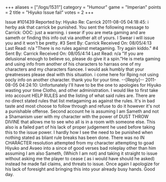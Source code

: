 +++
aliases = ["/logs/1531"]
category = "Humour"
game = "Imperian"
points = 2
title = "Hiyuko Issue fail"
votes = 2
+++

Issue #101439   Reported by: Hiyuko    Re: Carrick
2011-08-05 04:18:45: 
i herby ask that carrick be punished. You sent the following message to Carrick: OOC: just a warning. i swear if you are meta gaming and are sameth or finding this info out via another alt of yours. I Swear i will issue you and it won't be pretty. #3  Sent By: Carrick  Received On: 08/05/4:13  Last Read: n/a "There is no rules against metagaming. Try again kiddo." #4  Sent By: Carrick  Received On: 08/05/4:14  Last Read: n/a "If you are delusional enough to believe so, please do give it a spin."He is meta gaming and using info from another of his characters to harrass one of my characters and my characters fiancee. I would ask humbly that your greatnesses please deal with this situation. i come here for Rping not using oocly info on another character. thank you for your time.
--[Reply]--
2011-08-05 04:24:10: 
Unfortunately I'll have to be the one to apologies for Hiyuko wasting your time Clotho, and other administration.  I would like to first take into account HELP RULES and the listing of what said rules are.  There are no direct stated rules that list metagaming as against the rules.  It's in bad taste and most choose to follow through and refuse to do it however it's not a punishable offense.  Second account he is assuming I am Sameth and not a Shamanism user with my character with the power of DUST THROW DIVINE that allows me to see who all is in a room with someone else.  This also is a failed part of his lack of proper judgement he used before taking this to the issue power.  I hardly how I see the need to be punished when nothing stated as bliant rule breaks has been done.  There was no IN CHARACTER resolution attempted from my character attempting to goad Hiyuko and Avaeo into a since of good verses bad roleplay other than him assuming I am also Sameth, (Which I am not) and taking it straight to issue without asking me the player to cease ( as i would have should he asked) instead he made fail claims, and threats to issue.  Once again I apologize for his lack of foresight and bringing this into your already busy hands.  Good day.